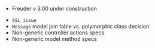 * Freuder v 3.00
under construction
 - `SSL issue`
 - `Message` model join table vs. polymorphic class decision
 - Non-generic controller actions specs
 - Non-generic model method specs
